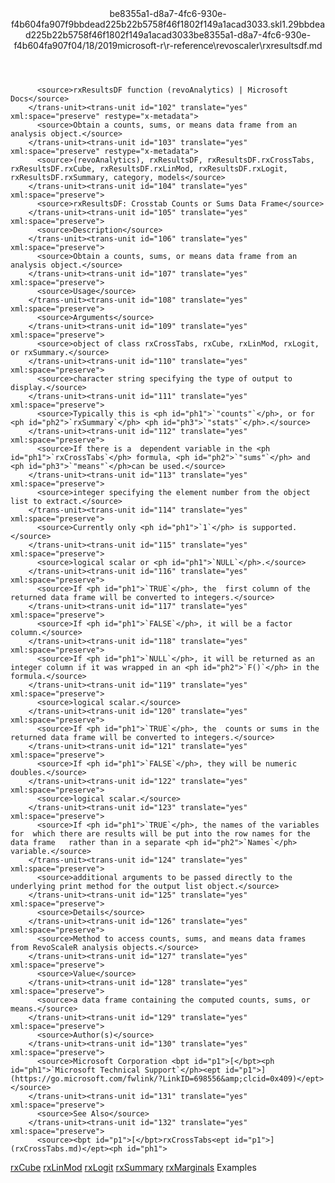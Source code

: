 <?xml version="1.0"?><xliff version="1.2" xmlns="urn:oasis:names:tc:xliff:document:1.2" xmlns:xsi="http://www.w3.org/2001/XMLSchema-instance" xsi:schemaLocation="urn:oasis:names:tc:xliff:document:1.2 xliff-core-1.2-transitional.xsd"><file datatype="xml" original="rxresultsdf.md" source-language="en-US" target-language="en-US"><header><tool tool-id="mdxliff" tool-name="mdxliff" tool-version="1.0-d1654b2" tool-company="Microsoft" /><xliffext:skl_file_name xmlns:xliffext="urn:microsoft:content:schema:xliffextensions">be8355a1-d8a7-4fc6-930e-f4b604fa907f9bbdead225b22b5758f46f1802f149a1acad3033.skl</xliffext:skl_file_name><xliffext:version xmlns:xliffext="urn:microsoft:content:schema:xliffextensions">1.2</xliffext:version><xliffext:ms.openlocfilehash xmlns:xliffext="urn:microsoft:content:schema:xliffextensions">9bbdead225b22b5758f46f1802f149a1acad3033</xliffext:ms.openlocfilehash><xliffext:ms.sourcegitcommit xmlns:xliffext="urn:microsoft:content:schema:xliffextensions">be8355a1-d8a7-4fc6-930e-f4b604fa907f</xliffext:ms.sourcegitcommit><xliffext:ms.lasthandoff xmlns:xliffext="urn:microsoft:content:schema:xliffextensions">04/18/2019</xliffext:ms.lasthandoff><xliffext:ms.openlocfilepath xmlns:xliffext="urn:microsoft:content:schema:xliffextensions">microsoft-r\r-reference\revoscaler\rxresultsdf.md</xliffext:ms.openlocfilepath></header><body><group id="content" extype="content"><trans-unit id="101" translate="yes" xml:space="preserve" restype="x-metadata">
          <source>rxResultsDF function (revoAnalytics) | Microsoft Docs</source>
        </trans-unit><trans-unit id="102" translate="yes" xml:space="preserve" restype="x-metadata">
          <source>Obtain a counts, sums, or means data frame from an analysis object.</source>
        </trans-unit><trans-unit id="103" translate="yes" xml:space="preserve" restype="x-metadata">
          <source>(revoAnalytics), rxResultsDF, rxResultsDF.rxCrossTabs, rxResultsDF.rxCube, rxResultsDF.rxLinMod, rxResultsDF.rxLogit, rxResultsDF.rxSummary, category, models</source>
        </trans-unit><trans-unit id="104" translate="yes" xml:space="preserve">
          <source>rxResultsDF: Crosstab Counts or Sums Data Frame</source>
        </trans-unit><trans-unit id="105" translate="yes" xml:space="preserve">
          <source>Description</source>
        </trans-unit><trans-unit id="106" translate="yes" xml:space="preserve">
          <source>Obtain a counts, sums, or means data frame from an analysis object.</source>
        </trans-unit><trans-unit id="107" translate="yes" xml:space="preserve">
          <source>Usage</source>
        </trans-unit><trans-unit id="108" translate="yes" xml:space="preserve">
          <source>Arguments</source>
        </trans-unit><trans-unit id="109" translate="yes" xml:space="preserve">
          <source>object of class rxCrossTabs, rxCube, rxLinMod, rxLogit, or rxSummary.</source>
        </trans-unit><trans-unit id="110" translate="yes" xml:space="preserve">
          <source>character string specifying the type of output to display.</source>
        </trans-unit><trans-unit id="111" translate="yes" xml:space="preserve">
          <source>Typically this is <ph id="ph1">`"counts"`</ph>, or for <ph id="ph2">`rxSummary`</ph> <ph id="ph3">`"stats"`</ph>.</source>
        </trans-unit><trans-unit id="112" translate="yes" xml:space="preserve">
          <source>If there is a  dependent variable in the <ph id="ph1">`rxCrossTabs`</ph> formula, <ph id="ph2">`"sums"`</ph> and <ph id="ph3">`"means"`</ph>can be used.</source>
        </trans-unit><trans-unit id="113" translate="yes" xml:space="preserve">
          <source>integer specifying the element number from the object list to extract.</source>
        </trans-unit><trans-unit id="114" translate="yes" xml:space="preserve">
          <source>Currently only <ph id="ph1">`1`</ph> is supported.</source>
        </trans-unit><trans-unit id="115" translate="yes" xml:space="preserve">
          <source>logical scalar or <ph id="ph1">`NULL`</ph>.</source>
        </trans-unit><trans-unit id="116" translate="yes" xml:space="preserve">
          <source>If <ph id="ph1">`TRUE`</ph>, the  first column of the returned data frame will be converted to integers.</source>
        </trans-unit><trans-unit id="117" translate="yes" xml:space="preserve">
          <source>If <ph id="ph1">`FALSE`</ph>, it will be a factor column.</source>
        </trans-unit><trans-unit id="118" translate="yes" xml:space="preserve">
          <source>If <ph id="ph1">`NULL`</ph>, it will be returned as an integer column if it was wrapped in an <ph id="ph2">`F()`</ph> in the formula.</source>
        </trans-unit><trans-unit id="119" translate="yes" xml:space="preserve">
          <source>logical scalar.</source>
        </trans-unit><trans-unit id="120" translate="yes" xml:space="preserve">
          <source>If <ph id="ph1">`TRUE`</ph>, the  counts or sums in the returned data frame will be converted to integers.</source>
        </trans-unit><trans-unit id="121" translate="yes" xml:space="preserve">
          <source>If <ph id="ph1">`FALSE`</ph>, they will be numeric doubles.</source>
        </trans-unit><trans-unit id="122" translate="yes" xml:space="preserve">
          <source>logical scalar.</source>
        </trans-unit><trans-unit id="123" translate="yes" xml:space="preserve">
          <source>If <ph id="ph1">`TRUE`</ph>, the names of the variables for  which there are results will be put into the row names for the data frame   rather than in a separate <ph id="ph2">`Names`</ph> variable.</source>
        </trans-unit><trans-unit id="124" translate="yes" xml:space="preserve">
          <source>additional arguments to be passed directly to the underlying print method for the output list object.</source>
        </trans-unit><trans-unit id="125" translate="yes" xml:space="preserve">
          <source>Details</source>
        </trans-unit><trans-unit id="126" translate="yes" xml:space="preserve">
          <source>Method to access counts, sums, and means data frames from RevoScaleR analysis objects.</source>
        </trans-unit><trans-unit id="127" translate="yes" xml:space="preserve">
          <source>Value</source>
        </trans-unit><trans-unit id="128" translate="yes" xml:space="preserve">
          <source>a data frame containing the computed counts, sums, or means.</source>
        </trans-unit><trans-unit id="129" translate="yes" xml:space="preserve">
          <source>Author(s)</source>
        </trans-unit><trans-unit id="130" translate="yes" xml:space="preserve">
          <source>Microsoft Corporation <bpt id="p1">[</bpt><ph id="ph1">`Microsoft Technical Support`</ph><ept id="p1">](https://go.microsoft.com/fwlink/?LinkID=698556&amp;clcid=0x409)</ept></source>
        </trans-unit><trans-unit id="131" translate="yes" xml:space="preserve">
          <source>See Also</source>
        </trans-unit><trans-unit id="132" translate="yes" xml:space="preserve">
          <source><bpt id="p1">[</bpt>rxCrossTabs<ept id="p1">](rxCrossTabs.md)</ept><ph id="ph1">
</ph><bpt id="p2">[</bpt>rxCube<ept id="p2">](rxCube.md)</ept><ph id="ph2">
</ph><bpt id="p3">[</bpt>rxLinMod<ept id="p3">](rxLinMod.md)</ept><ph id="ph3">
</ph><bpt id="p4">[</bpt>rxLogit<ept id="p4">](rxLogit.md)</ept><ph id="ph4">
</ph><bpt id="p5">[</bpt>rxSummary<ept id="p5">](rxSummary.md)</ept><ph id="ph5">
</ph><bpt id="p6">[</bpt>rxMarginals<ept id="p6">](rxMarginals.md)</ept></source>
        </trans-unit><trans-unit id="133" translate="yes" xml:space="preserve">
          <source>Examples</source>
        </trans-unit></group></body></file></xliff>